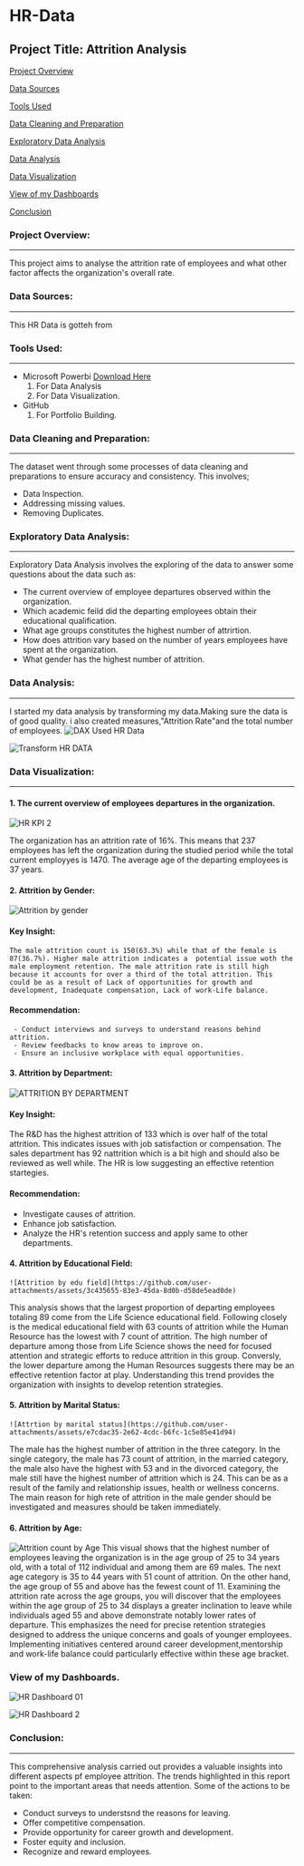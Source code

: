 # HR-Data
## Project Title: Attrition Analysis

[Project Overview](#project-overview)

[Data Sources](#data-sources)

[Tools Used](#tools-used)

[Data Cleaning and Preparation](#data-cleaning-and-preparation)

[Exploratory Data Analysis](#exploratory-data-analysis)

[Data Analysis](#data-analysis)

[Data Visualization](#data-visualization)

[View of my Dashboards](#view-of-my-dashboards)

[Conclusion](#conclusion)

### Project Overview:
---
This project aims to analyse the attrition rate of employees and what other factor affects the organization's overall rate.

### Data Sources:
---
This HR Data is gotteh from 

### Tools Used:
---
- Microsoft Powerbi [Download Here](https:www.microsoft.com)
   1. For Data Analysis
   2. For Data Visualization.
- GitHub
   1. For Portfolio Building.

### Data Cleaning and Preparation:
---
The dataset went through some processes of data cleaning and preparations to ensure accuracy and consistency. This involves;
- Data Inspection.
- Addressing missing values.
- Removing Duplicates.

### Exploratory Data Analysis:
---
Exploratory Data Analysis involves the exploring of the data to answer some questions about the data such as:
- The current overview of employee departures observed within the organization.
- Which academic feild did the departing employees obtain their educational qualification.
- What age groups constitutes the highest number of attrirtion.
- How does attrition vary based on the number of years employees have spent at the organization.
- What gender has the highest number of attrition.

### Data Analysis:
---
I started my data analysis by transforming my data.Making sure the data is of good quality. i also created measures,"Attrition Rate"and the total number of employees.
![DAX Used HR Data](https://github.com/user-attachments/assets/756dc59a-78bf-4a43-9dc5-96318ecc4cd9)

![Transform HR DATA](https://github.com/user-attachments/assets/8b7a48ed-f0e3-4a3a-bdac-6573bfc889dc)

### Data Visualization:
---
#### 1. The current overview of employees departures in the organization.

   ![HR KPI 2](https://github.com/user-attachments/assets/05c04727-c382-445e-8903-be3c9b4a55f9)

   The organization has an attrition rate of 16%. This means that 237 employees has left the organization during the 
   studied period while the total current employyes is 1470. The average age of the departing employees is 37 years.

#### 2. Attrition by Gender:

   ![Attrition by gender](https://github.com/user-attachments/assets/4849ba73-2da0-4222-9dec-aeb91d81c7aa)

   #### Key Insight:
    The male attrition count is 150(63.3%) while that of the female is 87(36.7%). Higher male attrition indicates a  potential issue woth the male employment retention. The male attrition rate is still high 
    because it accounts for over a third of the total attrition. This could be as a result of Lack of opportunities for growth and development, Inadequate compensation, Lack of work-Life balance.
   #### Recommendation:
     - Conduct interviews and surveys to understand reasons behind attrition.
     - Review feedbacks to know areas to improve on.
     - Ensure an inclusive workplace with equal opportunities.

#### 3. Attrition by Department:
     
   ![ATTRITION BY DEPARTMENT](https://github.com/user-attachments/assets/2a6698a9-34fc-4262-99ad-9538b3cf3ac0)

   #### Key Insight:
   The R&D has the highest attrition of 133 which is over half of the total attrition. This indicates issues with job satisfaction or compensation. The sales department has 92 nattrition which is a bit high and 
   should also be reviewed as well while. The HR is low suggesting an effective retention startegies.
   #### Recommendation:
   - Investigate causes of attrition.
   - Enhance job satisfaction.
   - Analyze the HR's retention success and apply same to other departments.

#### 4. Attrition by Educational Field:

    ![Attrition by edu field](https://github.com/user-attachments/assets/3c435655-83e3-45da-8d0b-d58de5ead0de)

   This analysis shows that the largest proportion of departing employees totaling 89 come from the Life Science  educational field. Following closely is the medical educational field with 63 counts of attrition 
   while the Human Resource has the lowest with 7 count of attrition.
   The high number of departure among those from Life Science  shows the need for focused attention and strategic  efforts to reduce attrition in this group. Conversly, the lower departure among the Human 
   Resources suggests there may be an effective retention factor at play. Understanding this trend provides the organization with insights to develop retention strategies.

#### 5. Attrition by Marital Status:

    ![Attrtion by marital status](https://github.com/user-attachments/assets/e7cdac35-2e62-4cdc-b6fc-1c5e85e41d94)
   
   The male has the highest number of attrition in the three category. In the single category, the male has 73 count of attrition, in the married category, the male also have the highest with 53 and in the 
   divorced category, the male still have the highest number of attrition which is 24. This can be as a result of the family and relationship issues, health or wellness concerns.
   The main reason for high rete of attrition in the male gender should be investigated and measures should be taken immediately.

#### 6. Attrition by Age:

   ![Attrition count by Age](https://github.com/user-attachments/assets/3bae7a97-5aa6-40a2-a5e7-a3c31760a06b)
   This visual shows that the highest number of employees leaving the organization is in the age group of 25 to 34 years old, with a total of 112 individual and among them are 69 males. The next age category is 
   35 to 44 years with 51 count of attrition. On the other hand, the age group of 55 and above has the fewest count of 11. Examining the attrition rate across the age groups, you will discover that the employees 
   within the age group of 25 to 34 displays a greater inclination to leave while individuals aged 55 and above demonstrate notably lower rates of departure. This emphasizes the need for precise retention 
   strategies designed to address the unique concerns and goals of younger employees. Implementing initiatives centered around career development,mentorship and work-life balance could particularly effective 
   within these age bracket.

  ### View of my Dashboards.

   ![HR Dashboard 01](https://github.com/user-attachments/assets/a367d893-53c9-45e7-b9c7-052da7441d83)

   
   ![HR Dashboard 2](https://github.com/user-attachments/assets/41592b3d-f79d-4954-96be-24633605be8b)

 ### Conclusion:
 ---
 This comprehensive analysis carried out provides a valuable insights into different aspects pf employee attrition. The trends highlighted in this report point to the important areas that needs attention.
 Some of the actions to be taken:
  - Conduct surveys to understsnd the reasons for leaving.
  - Offer competitive compensation.
  - Provide opportunity for career growth and development.
  - Foster equity and inclusion.
  - Recognize and reward employees.

   

   
   

   




